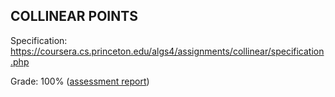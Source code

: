 ## COLLINEAR POINTS

Specification: https://coursera.cs.princeton.edu/algs4/assignments/collinear/specification.php

Grade: 100% ([assessment report](../submissions/week3.1/README.md))
